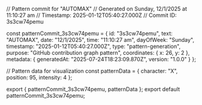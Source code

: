 // Pattern commit for "AUTOMAX"
// Generated on Sunday, 12/1/2025 at 11:10:27 am
// Timestamp: 2025-01-12T05:40:27.000Z
// Commit ID: 3s3cw74pemu

const patternCommit_3s3cw74pemu = {
  id: "3s3cw74pemu",
  text: "AUTOMAX",
  date: "12/1/2025",
  time: "11:10:27 am",
  dayOfWeek: "Sunday",
  timestamp: "2025-01-12T05:40:27.000Z",
  type: "pattern-generation",
  purpose: "GitHub contribution graph pattern",
  coordinates: {
    x: 26,
    y: 2
  },
  metadata: {
    generatedAt: "2025-07-24T18:23:09.870Z",
    version: "1.0.0"
  }
};

// Pattern data for visualization
const patternData = {
  character: "X",
  position: 95,
  intensity: 4
};

export { patternCommit_3s3cw74pemu, patternData };
export default patternCommit_3s3cw74pemu;
